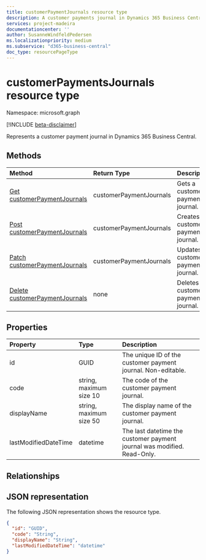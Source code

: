 ```yaml
---
title: customerPaymentJournals resource type 
description: A customer payments journal in Dynamics 365 Business Central.
services: project-madeira
documentationcenter: ''
author: SusanneWindfeldPedersen
ms.localizationpriority: medium
ms.subservice: "d365-business-central"
doc_type: resourcePageType
---
```


# customerPaymentsJournals resource type

Namespace: microsoft.graph

[!INCLUDE [beta-disclaimer](../../includes/beta-disclaimer.md)]

Represents a customer payment journal in Dynamics 365 Business Central.

## Methods

| Method               | Return Type             |Description                      |
|:---------------------|:------------------------|:--------------------------------|
|[Get customerPaymentJournals](../api/dynamics-customerpaymentsjournal-get.md)      |customerPaymentJournals|Gets a customer payment journal.   |
|[Post customerPaymentJournals](../api/dynamics-create-customerpaymentsjournal.md)  |customerPaymentJournals|Creates a customer payment journal.|
|[Patch customerPaymentJournals](../api/dynamics-customerpaymentsjournal-update.md) |customerPaymentJournals|Updates a customer payment journal.|
|[Delete customerPaymentJournals](../api/dynamics-customerpaymentsjournal-delete.md)|none                     |Deletes a customer payment journal.|

## Properties
| Property	         | Type	                 |Description                                                             |
|:-------------------|:----------------------|:-----------------------------------------------------------------------|
|id                  |GUID                   |The unique ID of the customer payment journal. Non-editable.           |
|code                |string, maximum size 10| The code of the customer payment journal.                             |
|displayName         |string, maximum size 50| The display name of the customer payment journal.                     |
|lastModifiedDateTime|datetime               |The last datetime the customer payment journal was modified. Read-Only.|

## Relationships

## JSON representation

The following JSON representation shows the resource type.


```json
{
  "id": "GUID",
  "code": "String",
  "displayName": "String",
  "lastModifiedDateTime": "datetime"
}
```




